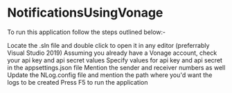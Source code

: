 # NotificationsUsingVonage

To run this application follow the steps outlined below:-

Locate the .sln file and double click to open it in any editor (preferrably Visual Studio 2019)
Assuming you already have a Vonage account, check your api key and api secret values
Specify values for api key and api secret in the appsettings.json file
Mention the sender and receiver numbers as well
Update the NLog.config file and mention the path where you'd want the logs to be created
Press F5 to run the application
